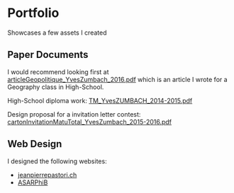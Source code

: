 # Portfolio
Showcases a few assets I created

## Paper Documents

I would recommend looking first at [articleGeopolitique_YvesZumbach_2016.pdf](./articleGeopolitique_YvesZumbach_2016.pdf) which is an article I wrote for a Geography class in High-School.

High-School diploma work: [TM_YvesZUMBACH_2014-2015.pdf](./TM_YvesZUMBACH_2014-2015.pdf)

Design proposal for a invitation letter contest: [cartonInvitationMatuTotal_YvesZumbach_2015-2016.pdf](./cartonInvitationMatuTotal_YvesZumbach_2015-2016.pdf)


## Web Design

I designed the following websites:

- [jeanpierrepastori.ch](http://jeanpierrepastori.ch/)
- [ASARPhiB](https://jonathanbennett980.github.io/ASARPhiB/)
